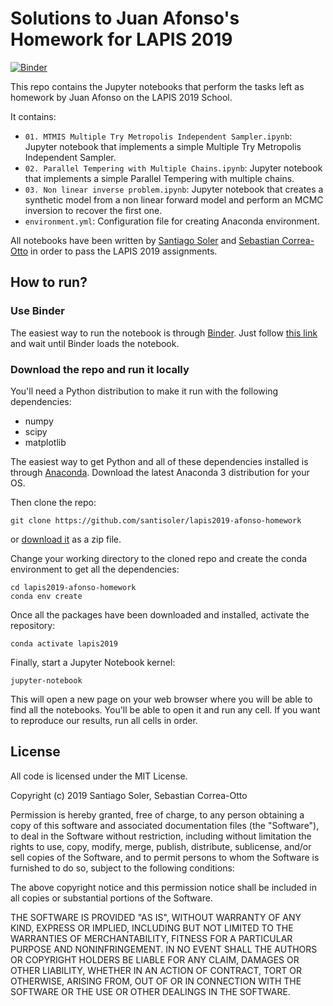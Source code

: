# Solutions to Juan Afonso's Homework for LAPIS 2019

[![Binder](https://mybinder.org/badge_logo.svg)](https://mybinder.org/v2/gh/santisoler/lapis2019-afonso-homework/master)

This repo contains the Jupyter notebooks that perform the tasks left as homework by Juan
Afonso on the LAPIS 2019 School.

It contains:

- `01. MTMIS Multiple Try Metropolis Independent Sampler.ipynb`: Jupyter notebook that
  implements a simple Multiple Try Metropolis Independent Sampler.
- `02. Parallel Tempering with Multiple Chains.ipynb`: Jupyter notebook that
  implements a simple Parallel Tempering with multiple chains.
- `03. Non linear inverse problem.ipynb`: Jupyter notebook that
  creates a synthetic model from a non linear forward model and perform an MCMC
  inversion to recover the first one.
- `environment.yml`: Configuration file for creating Anaconda environment.

All notebooks have been written by
[Santiago Soler](https://github.com/santisoler) and
[Sebastian Correa-Otto](https://github.com/sacaliza)
in order to pass the LAPIS 2019 assignments.


## How to run?

### Use Binder

The easiest way to run the notebook is through [Binder](https://mybinder.org).
Just follow
[this link](https://mybinder.org/v2/gh/santisoler/lapis2019-afonso-homework/master)
and wait until Binder loads the notebook.

### Download the repo and run it locally

You'll need a Python distribution to make it run with the following dependencies:
- numpy
- scipy
- matplotlib

The easiest way to get Python and all of these dependencies installed is through
[Anaconda](https://www.anaconda.com/).
Download the latest Anaconda 3 distribution for your OS.

Then clone the repo:

```
git clone https://github.com/santisoler/lapis2019-afonso-homework
```

or
[download it](https://github.com/santisoler/lapis2019-afonso-homework/archive/master.zip)
as a zip file.

Change your working directory to the cloned repo and create the conda environment to get
all the dependencies:
```
cd lapis2019-afonso-homework
conda env create
```

Once all the packages have been downloaded and installed, activate the repository:
```
conda activate lapis2019
```

Finally, start a Jupyter Notebook kernel:
```
jupyter-notebook
```
This will open a new page on your web browser where you will be able to find all the
notebooks.
You'll be able to open it and run any cell.
If you want to reproduce our results, run all cells in order.


## License

All code is licensed under the MIT License.

Copyright (c) 2019 Santiago Soler, Sebastian Correa-Otto

Permission is hereby granted, free of charge, to any person obtaining a copy of this software and associated documentation files (the "Software"), to deal in the Software without restriction, including without limitation the rights to use, copy, modify, merge, publish, distribute, sublicense, and/or sell copies of the Software, and to permit persons to whom the Software is furnished to do so, subject to the following conditions:

The above copyright notice and this permission notice shall be included in all
copies or substantial portions of the Software.

THE SOFTWARE IS PROVIDED "AS IS", WITHOUT WARRANTY OF ANY KIND, EXPRESS OR
IMPLIED, INCLUDING BUT NOT LIMITED TO THE WARRANTIES OF MERCHANTABILITY,
FITNESS FOR A PARTICULAR PURPOSE AND NONINFRINGEMENT. IN NO EVENT SHALL THE
AUTHORS OR COPYRIGHT HOLDERS BE LIABLE FOR ANY CLAIM, DAMAGES OR OTHER
LIABILITY, WHETHER IN AN ACTION OF CONTRACT, TORT OR OTHERWISE, ARISING FROM,
OUT OF OR IN CONNECTION WITH THE SOFTWARE OR THE USE OR OTHER DEALINGS IN THE
SOFTWARE.
